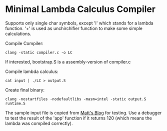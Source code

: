 # Minimal Lambda Calculus Compiler

Supports only single char symbols, except 'l' which stands for a lambda function.
'+' is used as unchirchifier function to make some simple calculations.

Compile Compiler:  
```
clang -static compiler.c -o LC
```
If interested, bootstrap.S is a assembly-version of compiler.c

Compile lambda calculus:  
```
cat input | ./LC > output.S
```

Create final binary:  
```
clang -nostartfiles -nodefaultlibs -masm=intel -static output.S runtime.S
```

The sample input file is copied from [Matt's Blog](https://matt.might.net/articles/compiling-up-to-lambda-calculus/) for testing.
Use a debugger to test the result of the 'app' function if it returns 120 (which means the lambda was compiled correctly).
